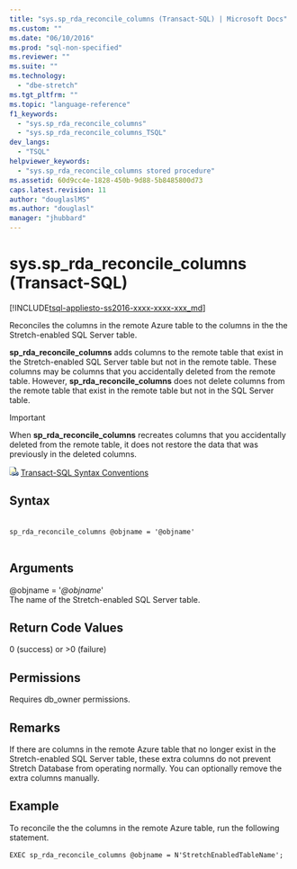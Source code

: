 ```yaml
---
title: "sys.sp_rda_reconcile_columns (Transact-SQL) | Microsoft Docs"
ms.custom: ""
ms.date: "06/10/2016"
ms.prod: "sql-non-specified"
ms.reviewer: ""
ms.suite: ""
ms.technology: 
  - "dbe-stretch"
ms.tgt_pltfrm: ""
ms.topic: "language-reference"
f1_keywords: 
  - "sys.sp_rda_reconcile_columns"
  - "sys.sp_rda_reconcile_columns_TSQL"
dev_langs: 
  - "TSQL"
helpviewer_keywords: 
  - "sys.sp_rda_reconcile_columns stored procedure"
ms.assetid: 60d9cc4e-1828-450b-9d88-5b8485800d73
caps.latest.revision: 11
author: "douglaslMS"
ms.author: "douglasl"
manager: "jhubbard"
---
```

# sys.sp_rda_reconcile_columns (Transact-SQL)
[!INCLUDE[tsql-appliesto-ss2016-xxxx-xxxx-xxx_md](../../includes/tsql-appliesto-ss2016-xxxx-xxxx-xxx-md.md)]

  Reconciles the columns in the remote Azure table to the columns in the the Stretch-enabled SQL Server table.  
    
  **sp_rda_reconcile_columns** adds columns to the remote table that exist in the Stretch-enabled SQL Server table but not in the remote table. These columns may be columns that you accidentally deleted from the remote table. However, **sp_rda_reconcile_columns** does not delete columns from the remote table that exist in the remote table but not in the SQL Server table.
  
  > [!IMPORTANT]
  > When **sp_rda_reconcile_columns** recreates columns that you accidentally deleted from the remote table, it does not restore the data that was previously in the deleted columns.
  
 ![Topic link icon](../../database-engine/configure-windows/media/topic-link.gif "Topic link icon") [Transact-SQL Syntax Conventions](../../t-sql/language-elements/transact-sql-syntax-conventions-transact-sql.md)  
   
## Syntax  
  
```  
  
sp_rda_reconcile_columns @objname = '@objname'  
  
```  
  
## Arguments  
 @objname = '*@objname*'  
 The name of the Stretch-enabled SQL Server table.  
  
## Return Code Values  
 0 (success) or >0 (failure)  
  
## Permissions  
 Requires db_owner permissions.  
   
## Remarks  
 If there are columns in the remote Azure table that no longer exist in the Stretch-enabled SQL Server table, these extra columns do not prevent Stretch Database from operating normally. You can optionally remove the extra columns manually.  
  
## Example  
 To reconcile the the columns in the remote Azure table, run the following statement.  
  
```tsql  
EXEC sp_rda_reconcile_columns @objname = N'StretchEnabledTableName';  
```  
  
  
